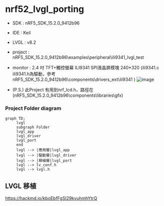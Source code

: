 # nrf52_lvgl_porting

- SDK : nRF5_SDK_15.2.0_9412b96
- IDE : Keil
- LVGL : v8.2
- project : nRF5_SDK_15.2.0_9412b96\examples\peripheral\ili9341_lvgl_test
- monitor : 2.4 吋 TFT+觸控螢幕 ILI9341 SPI液晶屏模塊 240*320 (ili9341.c ili9341.h為驅動，參考 nRF5_SDK_15.2.0_9412b96\components\drivers_ext\ili9341 )
![image](https://user-images.githubusercontent.com/44420087/162472861-55d3612a-1763-4a74-acbe-10ca247e2c36.png)

- (P.S.) 此Project 有用到nrf_lcd.h，路徑在(nRF5_SDK_15.2.0_9412b96\components\libraries\gfx)

### Project Folder diagram
```mermaid
graph TD;
     lvgl
     subgraph Folder
     lvgl_app
     lvgl_driver
     lvgl_port
     end
     lvgl --> |應用層|lvgl_app
     lvgl --> |驅動層|lvgl_driver
     lvgl --> |移植層|lvgl_port
     lvgl --> lv_conf.h
     lvgl --> lvgl.h
```

## LVGL 移植

https://hackmd.io/kboEbfFgSI29kvuhmhYtrQ
